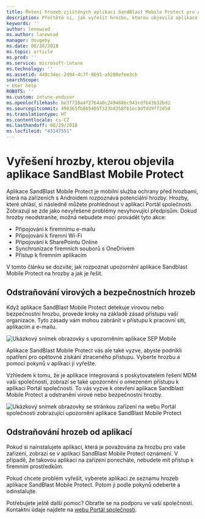 ```yaml
---
title: Řešení hrozeb zjištěných aplikací SandBlast Mobile Protect pro Android | Dokumentace Microsoftu
description: Přečtěte si, jak vyřešit hrozbu, kterou objevila aplikace SandBlast Mobile Protect pro Android.
keywords: ''
author: lenewsad
ms.author: lanewsad
manager: dougeby
ms.date: 08/28/2018
ms.topic: article
ms.prod: ''
ms.service: microsoft-intune
ms.technology: ''
ms.assetid: 449c34ec-2d94-4c7f-8691-a5200efee3cb
searchScope:
- User help
ROBOTS: ''
ms.custom: intune-enduser
ms.openlocfilehash: be3f728a4f2764a0c2494686c943cdfb43b32bd2
ms.sourcegitcommit: 490365fb8b5405f323b4358fb1ec9dfdd9ff2d58
ms.translationtype: HT
ms.contentlocale: cs-CZ
ms.lasthandoff: 08/29/2018
ms.locfileid: "43147551"
---
```

# <a name="resolve-a-threat-found-by-sandblast-mobile-protect"></a>Vyřešení hrozby, kterou objevila aplikace SandBlast Mobile Protect

Aplikace SandBlast Mobile Protect je mobilní služba ochrany před hrozbami, která na zařízeních s Androidem rozpoznává potenciální hrozby. Hrozby, které ohlásí, si následně můžete prohlédnout v aplikaci Portál společnosti. Zobrazují se zde jako nevyřešené problémy nevyhovující předpisům. Dokud hrozby neodstraníte, možná nebudete moci provádět tyto akce:   

* Připojování k firemnímu e-mailu
* Připojování k firemní Wi-Fi
* Připojování k SharePointu Online
* Synchronizace firemních souborů s OneDrivem
* Přístup k firemním aplikacím

V tomto článku se dozvíte, jak rozpoznat upozornění aplikace Sandblast Mobile Protect na hrozby a jak je řešit.  

## <a name="troubleshoot-virus-or-security-threat"></a>Odstraňování virových a bezpečnostních hrozeb  
Když aplikace SandBlast Mobile Protect detekuje virovou nebo bezpečnostní hrozbu, provede kroky na základě zásad přístupu vaší organizace. Tyto zásady vám mohou zabránit v přístupu k pracovní síti, aplikacím a e-mailu.  

![Ukázkový snímek obrazovky s upozorněním aplikace SEP Mobile](./media/skycure-list-of-potential-issues-android.png)  

Aplikace SandBlast Mobile Protect vás ale také vyzve, abyste podnikli opatření pro opětovné získání ztraceného přístupu. Vyberte hrozbu a pomocí pokynů v aplikaci ji vyřešte.

Vzhledem k tomu, že je aplikace integrovaná s poskytovatelem řešení MDM vaší společnosti, zobrazí se také upozornění o omezeném přístupu k aplikaci Portál společnosti. To vás vyzve k otevření aplikace Sandblast Mobile Protect a odstranění virové nebo bezpečnostní hrozby.

  ![Ukázkový snímek obrazovky se stránkou zařízení na webu Portál společnosti zobrazující upozornění aplikace SandBlast Mobile Protect](./media/CP-lookout-virus-banner-1808.png)  

## <a name="troubleshoot-an-app-threat"></a>Odstraňování hrozeb od aplikací  

Pokud si nainstalujete aplikaci, která je považována za hrozbu pro vaše zařízení, zobrazí se v aplikaci SandBlast Mobile Protect oznámení. V případě, že takovou aplikaci na zařízení ponecháte, nebudete mít přístup k firemním prostředkům.  

Pokud chcete problém vyřešit, vyberete aplikaci ze seznamu hrozeb aplikace SandBlast Mobile Protect. Potom ji podle pokynů odeberte a odinstalujte.     

Potřebujete ještě další pomoc? Obraťte se na podporu ve vaší společnosti. Kontaktní údaje najdete na [webu Portál společnosti](https://go.microsoft.com/fwlink/?linkid=2010980).

